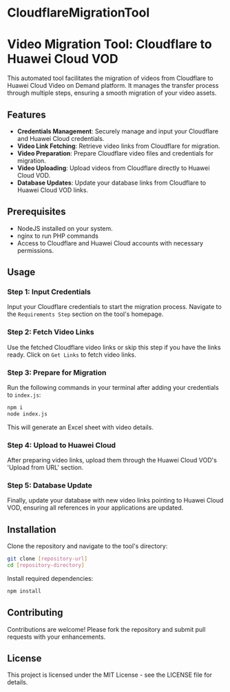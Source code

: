 ﻿# CloudflareMigrationTool

# Video Migration Tool: Cloudflare to Huawei Cloud VOD

This automated tool facilitates the migration of videos from Cloudflare to Huawei Cloud Video on Demand platform. It manages the transfer process through multiple steps, ensuring a smooth migration of your video assets.

## Features

- **Credentials Management**: Securely manage and input your Cloudflare and Huawei Cloud credentials.
- **Video Link Fetching**: Retrieve video links from Cloudflare for migration.
- **Video Preparation**: Prepare Cloudflare video files and credentials for migration.
- **Video Uploading**: Upload videos from Cloudflare directly to Huawei Cloud VOD.
- **Database Updates**: Update your database links from Cloudflare to Huawei Cloud VOD links.

## Prerequisites

- NodeJS installed on your system.
- nginx to run PHP commands
- Access to Cloudflare and Huawei Cloud accounts with necessary permissions.

## Usage

### Step 1: Input Credentials

Input your Cloudflare credentials to start the migration process. Navigate to the `Requirements Step` section on the tool's homepage.

### Step 2: Fetch Video Links

Use the fetched Cloudflare video links or skip this step if you have the links ready. Click on `Get Links` to fetch video links.

### Step 3: Prepare for Migration

Run the following commands in your terminal after adding your credentials to `index.js`:

```bash
npm i
node index.js
```

This will generate an Excel sheet with video details.

### Step 4: Upload to Huawei Cloud

After preparing video links, upload them through the Huawei Cloud VOD's 'Upload from URL' section.

### Step 5: Database Update

Finally, update your database with new video links pointing to Huawei Cloud VOD, ensuring all references in your applications are updated.

## Installation

Clone the repository and navigate to the tool's directory:

```bash
git clone [repository-url]
cd [repository-directory]
```

Install required dependencies:

```bash
npm install
```

## Contributing

Contributions are welcome! Please fork the repository and submit pull requests with your enhancements.

## License

This project is licensed under the MIT License - see the LICENSE file for details.
